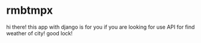 # rmbtmpx
hi there!
this app with django is for you if you are looking for use API for find weather of city!
good lock!
